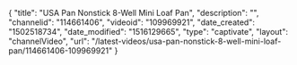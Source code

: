 {
    "title": "USA Pan Nonstick 8-Well Mini Loaf Pan",
    "description": "",
    "channelid": "114661406",
    "videoid": "109969921",
    "date_created": "1502518734",
    "date_modified": "1516129665",
    "type": "captivate",
    "layout": "channelVideo",
    "url": "\/latest-videos\/usa-pan-nonstick-8-well-mini-loaf-pan\/114661406-109969921"
}